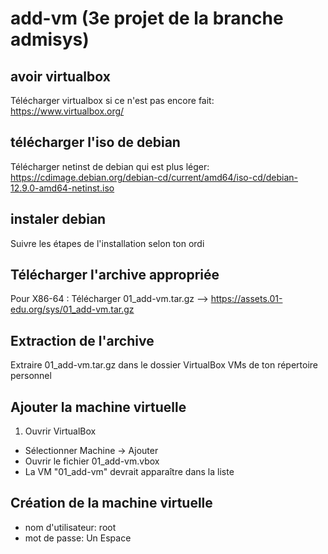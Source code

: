 # add-vm (3e projet de la branche admisys)
## avoir virtualbox
Télécharger virtualbox si ce n'est pas encore fait: https://www.virtualbox.org/

## télécharger l'iso de debian
Télécharger netinst de debian qui est plus léger: https://cdimage.debian.org/debian-cd/current/amd64/iso-cd/debian-12.9.0-amd64-netinst.iso

## instaler debian
Suivre les étapes de l'installation selon ton ordi

## Télécharger l'archive appropriée
Pour X86-64 : Télécharger 01_add-vm.tar.gz --> https://assets.01-edu.org/sys/01_add-vm.tar.gz

## Extraction de l'archive
Extraire 01_add-vm.tar.gz dans le dossier VirtualBox VMs de ton répertoire personnel

## Ajouter la machine virtuelle
1) Ouvrir VirtualBox
- Sélectionner Machine → Ajouter
- Ouvrir le fichier 01_add-vm.vbox
- La VM "01_add-vm" devrait apparaître dans la liste

## Création de la machine virtuelle
- nom d'utilisateur: root
- mot de passe: Un Espace